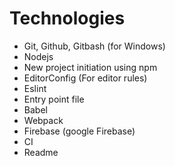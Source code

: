# Technologies

  - Git, Github, Gitbash (for Windows)
  - Nodejs
  - New project initiation using npm
  - EditorConfig (For editor rules)
  - Eslint
  - Entry point file
  - Babel
  - Webpack
  - Firebase (google Firebase)
  - CI
  - Readme